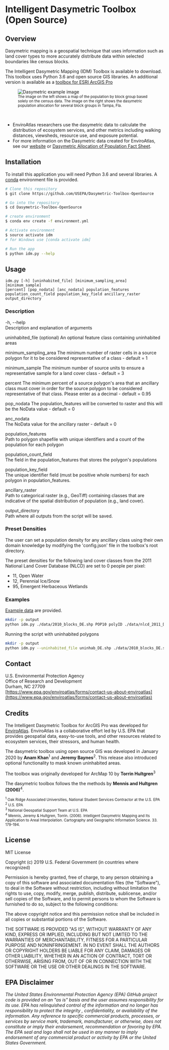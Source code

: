 
# Intelligent Dasymetric Toolbox (Open Source)

## Overview
Dasymetric mapping is a geospatial technique that uses information such as land cover types to more accurately distribute data within selected boundaries like census blocks.

The Intelligent Dasymetric Mapping (IDM) Toolbox is available to download. This toolbox uses Python 3.6 and open source GIS libraries. An additional version is available as a [toolbox for ESRI ArcGIS Pro](https://github.com/USEPA/Dasymetric-Toolbox-ArcGISPro)


<figure>
  <img src="https://www.epa.gov/sites/default/files/2015-07/dasymetric_728x210.jpg" alt="Dasymetric example image"/>
  <figcaption><sup>The image on the left shows a map of the population by block group based solely on the census data. The image on the right shows the dasymetric population allocation for several block groups in Tampa, Fla.</sup></figcaption>  
</figure>
<br>


-   EnviroAtlas researchers use the dasymetric data to calculate the distribution of ecosystem services, and other metrics including walking distances, viewsheds, resource use, and exposure potential.
-   For more information on the Dasymetric data created for EnviroAtlas, see our [website](https://www.epa.gov/enviroatlas/dasymetric-toolbox) or  [Dasymetric Allocation of Population Fact Sheet](https://enviroatlas.epa.gov/enviroatlas/DataFactSheets/pdf/Supplemental/DasymetricAllocationofPopulation.pdf).


## Installation
To install this application you will need Python 3.6 and several libraries. A [conda](https://docs.conda.io/projects/conda/en/latest/user-guide/install/download.html) environment file is provided.
```bash
# Clone this repository
$ git clone https://github.com/USEPA/Dasymetric-Toolbox-OpenSource

# Go into the repository
$ cd Dasymetric-Toolbox-OpenSource

# create environment
$ conda env create -f environment.yml

# Activate environment
$ source activate idm 
# for Windows use [conda activate idm]

# Run the app
$ python idm.py --help
```

## Usage
```
idm.py [-h] [uninhabited_file] [minimum_sampling_area] [minimum_sample] 
[percent] [pop_nodata] [anc_nodata] population_features 
population_count_field population_key_field ancillary_raster output_directory 
```
### Description
-h, --help  
Description and explanation of arguments

uninhabited_file (optional)
An optional feature class containing uninhabited areas

minimum_sampling_area
The minimum number of raster cells in a source polygon for it to be considered representative 
of a class - default = 1

minimum_sample
The minimum number of source units to ensure a representative sample for a land cover class - default = 3

percent
The minimum percent of a source polygon's area that an ancillary class must cover in order for 
the source polygon to be considered representative of that class. Please enter as a decimal - default = 0.95

pop_nodata
The population_features will be converted to raster and this will be the NoData value - default = 0

anc_nodata  
The NoData value for the ancillary raster - default = 0

population_features  
Path to polygon shapefile with unique identifiers and a count of the population for each polygon

population_count_field  
The field in the population_features that stores the polygon's populations

population_key_field  
The unique identifier field (must be positive whole numbers) for each polygon in population_features.  

ancillary_raster  
Path to categorical raster (e.g., GeoTiff) containing classes that are indicative of the spatial distribution of population (e.g., land cover). 

output_directory  
Path where all outputs from the script will be saved.

### Preset Densities
The user can set a population density for any ancillary class using their own domain knowledge by modifying the 'config.json' file in the toolbox's root directory. 

The preset densities for the following land cover classes from the 2011 National Land Cover Database (NLCD) are set to 0 people per pixel:

* 11, Open Water
* 12, Perennial Ice/Snow
* 95, Emergent Herbaceous Wetlands


### Examples
[Example data](data) are provided.
```bash
mkdir -p output
python idm.py ./data/2010_blocks_DE.shp POP10 polyID ./data/nlcd_2011_DE.tif ./output
```
Running the script with uninhabited polygons
```bash
mkdir -p output
python idm.py --uninhabited_file uninhab_DE.shp ./data/2010_blocks_DE.shp POP10 polyID ./data/nlcd_2011_DE.tif ./output
```
## Contact

U.S. Environmental Protection Agency  
Office of Research and Development  
Durham, NC 27709  
[https://www.epa.gov/enviroatlas/forms/contact-us-about-enviroatlas](https://www.epa.gov/enviroatlas/forms/contact-us-about-enviroatlas)



## Credits
The Intelligent Dasymetric Toolbox for ArcGIS Pro was developed for [EnviroAtlas](https://www.epa.gov/enviroatlas). EnviroAtlas is a collaborative effort led by U.S. EPA that provides geospatial data, easy-to-use tools, and other resources related to ecosystem services, their stressors, and human health. 

The dasymetric  toolbox using open source GIS was developed in January 2020 by **Anam Khan**<sup>1</sup> and **Jeremy Baynes**<sup>2</sup>. This release also introduced optional functionality to mask known uninhabited areas.

The toolbox was originally developed for ArcMap 10 by **Torrin Hultgren**<sup>3</sup> 

The dasymetric toolbox follows the the methods by **Mennis and Hultgren (2006)**<sup>4</sup>. 

<sub><sup>1</sup> Oak Ridge Associated Universities, National Student Services Contractor at the U.S. EPA</sub>  
<sub><sup>2</sup> U.S. EPA</sub>  
<sub><sup>3</sup> National Geospatial Support Team at U.S. EPA</sub>  
<sub><sup>4</sup> Mennis, Jeremy & Hultgren, Torrin. (2006).  Intelligent Dasymetric Mapping and Its Application to Areal Interpolation. Cartography and Geographic Information Science. 33. 179-194.</sub>


## License
MIT License

Copyright (c) 2019 U.S. Federal Government (in countries where recognized)

Permission is hereby granted, free of charge, to any person obtaining a copy
of this software and associated documentation files (the "Software"), to deal
in the Software without restriction, including without limitation the rights
to use, copy, modify, merge, publish, distribute, sublicense, and/or sell
copies of the Software, and to permit persons to whom the Software is
furnished to do so, subject to the following conditions:

The above copyright notice and this permission notice shall be included in all
copies or substantial portions of the Software.

THE SOFTWARE IS PROVIDED "AS IS", WITHOUT WARRANTY OF ANY KIND, EXPRESS OR
IMPLIED, INCLUDING BUT NOT LIMITED TO THE WARRANTIES OF MERCHANTABILITY,
FITNESS FOR A PARTICULAR PURPOSE AND NONINFRINGEMENT. IN NO EVENT SHALL THE
AUTHORS OR COPYRIGHT HOLDERS BE LIABLE FOR ANY CLAIM, DAMAGES OR OTHER
LIABILITY, WHETHER IN AN ACTION OF CONTRACT, TORT OR OTHERWISE, ARISING FROM,
OUT OF OR IN CONNECTION WITH THE SOFTWARE OR THE USE OR OTHER DEALINGS IN THE
SOFTWARE.

## EPA Disclaimer
*The United States Environmental Protection Agency (EPA) GitHub project code is provided on an "as is" basis and the user assumes responsibility for its use.  EPA has relinquished control of the information and no longer has responsibility to protect the integrity , confidentiality, or availability of the information.  Any reference to specific commercial products, processes, or services by service mark, trademark, manufacturer, or otherwise, does not constitute or imply their endorsement, recommendation or favoring by EPA.  The EPA seal and logo shall not be used in any manner to imply endorsement of any commercial product or activity by EPA or the United States Government.*
